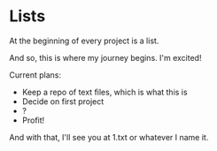 # Lists
At the beginning of every project is a list.

And so, this is where my journey begins. I'm excited!

Current plans:
  - Keep a repo of text files, which is what this is
  - Decide on first project
  - ? 
  - Profit!
  
And with that, I'll see you at 1.txt or whatever I name it.
